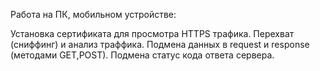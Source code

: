 Работа на ПК, мобильном устройстве:

Установка сертификата для просмотра HTTPS трафика.
Перехват (сниффинг) и анализ траффика.
Подмена данных в request и response (методами GET,POST).
Подмена статус кода ответа сервера.

